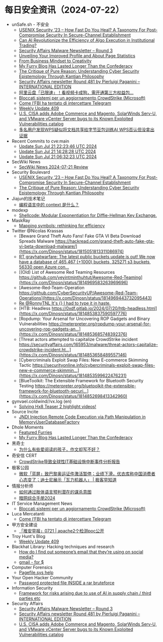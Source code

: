 # 每日安全资讯（2024-07-22）

- unSafe.sh - 不安全
  - [USENIX Security ’23 – How Fast Do You Heal? A Taxonomy For Post-Compromise Security In Secure-Channel Establishment](https://buaq.net/go-251683.html)
  - [Can AI Revolutionize the Efficiency of Algo Execution in Institutional Trading?](https://buaq.net/go-251685.html)
  - [Security Affairs Malware Newsletter – Round 3](https://buaq.net/go-251678.html)
  - [Unveiling Your Improved Profile and About Page Statistics](https://buaq.net/go-251686.html)
  - [From Business Mindset to Creativity](https://buaq.net/go-251687.html)
  - [My Furry Blog Has Lasted Longer Than the Confederacy](https://buaq.net/go-251680.html)
  - [The Critique of Pure Reason: Understanding Cyber Security Epistemology Through Kantian Philosophy](https://buaq.net/go-251679.html)
  - [Security Affairs newsletter Round 481 by Pierluigi Paganini – INTERNATIONAL EDITION](https://buaq.net/go-251676.html)
  - [阿里云盘「已限速」！看视频卡成狗，需开通第三方权益包…](https://buaq.net/go-251682.html)
  - [Bloccati sistemi per un aggiornamento CrowdStrike (Microsoft)](https://buaq.net/go-251668.html)
  - [Come l’FBI ha tentato di intercettare Telegram](https://buaq.net/go-251675.html)
  - [Weekly Update 409](https://buaq.net/go-251669.html)
  - [U.S. CISA adds Adobe Commerce and Magento, SolarWinds Serv-U, and VMware vCenter Server bugs to its Known Exploited Vulnerabilities catalog](https://buaq.net/go-251670.html)
  - [多名用户发现WPS疑似将文档共享给字节豆包训练AI WPS否认但没拿出证据](https://buaq.net/go-251657.html)
- Recent Commits to cve:main
  - [Update Sun Jul 21 22:23:46 UTC 2024](https://github.com/trickest/cve/commit/28a082e14e4be17a66de4470ac817e8d99012d61)
  - [Update Sun Jul 21 14:28:28 UTC 2024](https://github.com/trickest/cve/commit/2b6aa97ac5ecebf82ea14c8f99cbc16e9cc1b8b2)
  - [Update Sun Jul 21 06:32:23 UTC 2024](https://github.com/trickest/cve/commit/954a1839e4f8b63794c4c4d2404866443718d139)
- SecWiki News
  - [SecWiki News 2024-07-21 Review](http://www.sec-wiki.com/?2024-07-21)
- Security Boulevard
  - [USENIX Security ’23 – How Fast Do You Heal? A Taxonomy For Post-Compromise Security In Secure-Channel Establishment](https://securityboulevard.com/2024/07/usenix-security-23-how-fast-do-you-heal-a-taxonomy-for-post-compromise-security-in-secure-channel-establishment/)
  - [The Critique of Pure Reason: Understanding Cyber Security Epistemology Through Kantian Philosophy](https://securityboulevard.com/2024/07/the-critique-of-pure-reason-understanding-cyber-security-epistemology-through-kantian-philosophy/)
- Jiajun的技术笔记
  - [编程语言中的 context 是什么？](https://jiajunhuang.com/articles/2024_07_21-context.md.html)
- modexp
  - [Shellcode: Modular Exponentiation for Diffie-Hellman Key Exchange.](https://modexp.wordpress.com/2024/07/21/modexp_key_xchg/)
- MaskRay
  - [Mapping symbols: rethinking for efficiency](https://maskray.me/blog/2024-07-21-mapping-symbols-rethinking-for-efficiency)
- Twitter @Nicolas Krassas
  - [Beware Grand Theft Auto Fans! Fake GTA VI Beta Download Spreads Malware https://hackread.com/grand-theft-auto-fake-gta-vi-beta-download-malware/](https://x.com/Dinosn/status/1815051813311086974)
  - [RT grayhatwarfare: The latest public buckets update is out! We now have a database of 465,467 (+1000) buckets, 325271 s3 buckets, 56330 open Azure con...](https://x.com/Dinosn/status/1815052908682977778)
  - [(Old) List of Awesome Red Teaming Resources https://github.com/yeyintminthuhtut/Awesome-Red-Teaming](https://x.com/Dinosn/status/1814969583263969696)
  - [Awesome-Red-Team-Operation https://github.com/CyberSecurityUP/Awesome-Red-Team-Operations](https://x.com/Dinosn/status/1814969443732095443)
  - [Re @RonnyTNL It's {} I had to type it in haste.](https://x.com/Dinosn/status/1814953130011808242)
  - [HTB: Headless https://0xdf.gitlab.io/2024/07/20/htb-headless.html](https://x.com/Dinosn/status/1814853837590597776)
  - [Ropdump: Your Arsenal for Uncovering ROP Gadgets and Binary Vulnerabilities https://meterpreter.org/ropdump-your-arsenal-for-uncovering-rop-gadgets-an...](https://x.com/Dinosn/status/1814853685748392376)
  - [Threat actors attempted to capitalize CrowdStrike incident https://securityaffairs.com/165953/malware/threat-actors-capitalize-crowdstrike-incident.ht...](https://x.com/Dinosn/status/1814853658489557146)
  - [Cybercriminals Exploit Swap Files: New E-commerce Skimming Tactic https://securityonline.info/cybercriminals-exploit-swap-files-new-e-commerce-skimmin...](https://x.com/Dinosn/status/1814853599622476231)
  - [BlueToolkit: The Extensible Framework for Bluetooth Security Testing https://meterpreter.org/bluetoolkit-the-extensible-framework-for-bluetooth-securi...](https://x.com/Dinosn/status/1814852698413342960)
- gynvael.coldwind//vx.log (en)
  - [Solving Hx8 Teaser 2 highlight videos!](https://gynvael.coldwind.pl/?id=789)
- Source Incite
  - [JNDI Injection Remote Code Execution via Path Manipulation in MemoryUserDatabaseFactory](https://srcincite.io/blog/2024/07/21/jndi-injection-rce-via-path-manipulation-in-memoryuserdatabasefactory.html)
- Dhole Moments
  - [Featured Furries](https://soatok.blog/2024/07/21/featured-furries/)
  - [My Furry Blog Has Lasted Longer Than the Confederacy](https://soatok.blog/2024/07/21/my-furry-blog-has-lasted-longer-than-the-confederacy/)
- 黑奇士
  - [为什么有些爱阅读的孩子，作文却写不好？](https://mp.weixin.qq.com/s?__biz=MzI5ODYwNTE4Nw==&mid=2247488313&idx=1&sn=abed910295a107f3a51927f661ff898c&chksm=eca21cd5dbd595c3d9d5284463932f50396944fdf3fa255beac58224b02a96b4043918855109&scene=58&subscene=0#rd)
- 奇安信 CERT
  - [CrowdStrike导致全球性IT基础设施中断事件分析报告](https://mp.weixin.qq.com/s?__biz=MzU5NDgxODU1MQ==&mid=2247501763&idx=1&sn=3714d555ecf347d22ba237fc80c5131a&chksm=fe79e35bc90e6a4d32699034dcf6c752d63eb31305f62c9a2ff63f852f69c24b89743c314aca&scene=58&subscene=0#rd)
- 极客公园
  - [微软「蓝屏」致巴黎奥运证件激活暂停；业绩下滑，优衣库称中国消费者心态变了；迪士尼展示「瓦力机器人」 | 极客早知道](https://mp.weixin.qq.com/s?__biz=MTMwNDMwODQ0MQ==&mid=2653048046&idx=1&sn=078d476e23d2bd5f07c9d021ece3bfca&chksm=7e5731584920b84e3bfeb41b7f29611c21037865db48dbb183a087f7082ed73754fead005713&scene=58&subscene=0#rd)
- 情报分析师
  - [如何通过肢体语言预判潜在的谋杀意图](https://mp.weixin.qq.com/s?__biz=MzA3Mjc1MTkwOA==&mid=2650553122&idx=1&sn=49c97f3e7526280ab12f1e9d2d60bf30&chksm=87111569b0669c7f71566be7d87f607b53e08fd38cbaa8335619210e32ad0d717bf40043e327&scene=58&subscene=0#rd)
  - [暗网综合手册2024](https://mp.weixin.qq.com/s?__biz=MzA3Mjc1MTkwOA==&mid=2650553122&idx=2&sn=bd3349e8687e15a6707785b99d9f2233&chksm=87111569b0669c7f968f303e760fdaa6d45e0af3473031ff966311191f7bff8ec7293797b069&scene=58&subscene=0#rd)
- IT Service Management News
  - [Bloccati sistemi per un aggiornamento CrowdStrike (Microsoft)](http://blog.cesaregallotti.it/2024/07/bloccati-sistemi-per-un-aggiornamento.html)
- Luca Mercatanti
  - [Come l’FBI ha tentato di intercettare Telegram](https://luca-mercatanti.com/come-lfbi-ha-tentato-di-intercettare-telegram/?utm_source=rss&utm_medium=rss&utm_campaign=come-lfbi-ha-tentato-di-intercettare-telegram)
- 甲方安全建设
  - [「推安早报」0721 | apache2个检测poc公开](https://mp.weixin.qq.com/s?__biz=MzU0MDcyMTMxOQ==&mid=2247487637&idx=1&sn=6229121098df1fb61d8329fd41691f72&chksm=fb35b95dcc42304b684e585cae8bda7bf94df3255303709e86078dc1c4146f940858080b2d1c&scene=58&subscene=0#rd)
- Troy Hunt's Blog
  - [Weekly Update 409](https://www.troyhunt.com/weekly-update-409/)
- Blackhat Library: Hacking techniques and research
  - [How do I find out someone’s email that they’re using on social media?](https://www.reddit.com/r/blackhat/comments/1e8t0a2/how_do_i_find_out_someones_email_that_theyre/)
  - [gmail - for $](https://www.reddit.com/r/blackhat/comments/1e8dtky/gmail_for/)
- Computer Forensics
  - [Pagefile.sys help](https://www.reddit.com/r/computerforensics/comments/1e8dnwu/pagefilesys_help/)
- Your Open Hacker Community
  - [Password protected file INSIDE a rar bruteforce](https://www.reddit.com/r/HowToHack/comments/1e8pj3o/password_protected_file_inside_a_rar_bruteforce/)
- Information Security
  - [Framework for risks arising due to use of AI in supply chain / third parties etc](https://www.reddit.com/r/Information_Security/comments/1e8lpwr/framework_for_risks_arising_due_to_use_of_ai_in/)
- Security Affairs
  - [Security Affairs Malware Newsletter – Round 3](https://securityaffairs.com/166014/malware/security-affairs-malware-newsletter-round-3.html)
  - [Security Affairs newsletter Round 481 by Pierluigi Paganini – INTERNATIONAL EDITION](https://securityaffairs.com/166006/breaking-news/security-affairs-newsletter-round-481-by-pierluigi-paganini-international-edition.html)
  - [U.S. CISA adds Adobe Commerce and Magento, SolarWinds Serv-U, and VMware vCenter Server bugs to its Known Exploited Vulnerabilities catalog](https://securityaffairs.com/165981/hacking/u-s-cisa-adds-adobe-commerce-and-magento-solarwinds-serv-u-and-vmware-vcenter-server-bugs-to-its-known-exploited-vulnerabilities-catalog.html)
